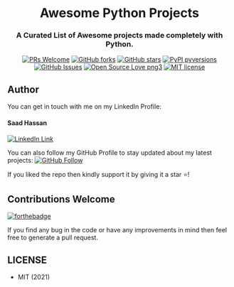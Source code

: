 <div align="center">
<h1>Awesome Python Projects</h1>
<h3>A Curated List of Awesome projects made completely with Python.</h3>
  
[![PRs Welcome](https://img.shields.io/badge/PRs-welcome-brightgreen.svg?style=flat-square)](http://makeapullrequest.com)
[![GitHub forks](https://img.shields.io/github/forks/saadhaxxan/Awesome-Python-Projects.svg?style=social&label=Fork&maxAge=2592000)](https://github.com/saadhaxxan/Awesome-Python-Projects/network/)
[![GitHub stars](https://img.shields.io/github/stars/saadhaxxan/Awesome-Python-Projects.svg?style=social&label=Star&maxAge=2592000)](https://GitHub.com/saadhaxxan/Awesome-Python-Projects/stargazers/)
[![PyPI pyversions](https://img.shields.io/pypi/pyversions/ansicolortags.svg)](https://pypi.python.org/pypi/ansicolortags/)
[![GitHub Issues](https://img.shields.io/github/issues/saadhaxxan/Visual-and-EDA-of-Corona-Virus.svg?style=flat&label=Issues&maxAge=2592000)](https://github.com/saadhaxxan/Awesome-Python-Projetcs/issues)
[![Open Source Love png3](https://badges.frapsoft.com/os/v3/open-source.png?v=103)](https://github.com/ellerbrock/open-source-badges/)
[![MIT license](https://img.shields.io/badge/License-MIT-blue.svg)](https://lbesson.mit-license.org/)
</div>

## Author
You can get in touch with me on my LinkedIn Profile:

#### Saad Hassan
[![LinkedIn Link](https://img.shields.io/badge/Connect-saadhaxxan-blue.svg?logo=linkedin&longCache=true&style=social&label=Connect
)](https://www.linkedin.com/in/saadhaxxan)

You can also follow my GitHub Profile to stay updated about my latest projects: [![GitHub Follow](https://img.shields.io/badge/Connect-saadhaxxan-blue.svg?logo=Github&longCache=true&style=social&label=Follow)](https://github.com/saadhaxxan)

If you liked the repo then kindly support it by giving it a star ⭐!

## Contributions Welcome
[![forthebadge](https://forthebadge.com/images/badges/built-with-love.svg)](#)

If you find any bug in the code or have any improvements in mind then feel free to generate a pull request.


## LICENSE
- MIT (2021)

